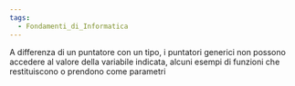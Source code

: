 ```yaml
---
tags:
  - Fondamenti_di_Informatica
---
```

A differenza di un puntatore con un tipo, i puntatori generici non possono accedere al valore della variabile indicata, alcuni esempi di funzioni che restituiscono o prendono come parametri 